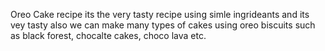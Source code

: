 Oreo Cake recipe
its the very tasty recipe using simle ingrideants and its vey tasty also we can make many types of cakes using oreo biscuits such as black forest,  chocalte cakes, choco lava etc. 
